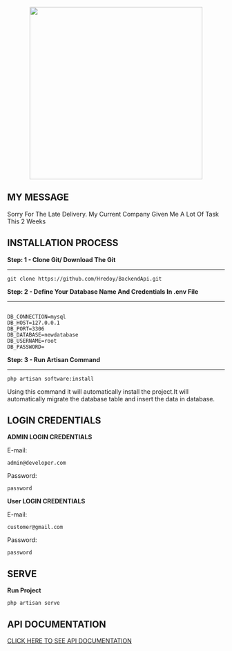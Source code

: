 <p align="center"><a href="https://laravel.com" target="_blank"><img src="https://raw.githubusercontent.com/laravel/art/master/logo-lockup/5%20SVG/2%20CMYK/1%20Full%20Color/laravel-logolockup-cmyk-red.svg" width="400"></a></p>

## MY MESSAGE

<p>Sorry For The Late Delivery. My Current Company Given Me A Lot Of Task This 2 Weeks </p>

## INSTALLATION PROCESS

<p><b>Step: 1 - Clone Git/ Download The Git</b></p>
<hr />
<pre><code>git clone https://github.com/Hredoy/BackendApi.git</code></pre>
<p><b>Step: 2 - Define Your Database Name And Credentials In .env File</b></p>
<hr />
<pre><code>
DB_CONNECTION=mysql
DB_HOST=127.0.0.1
DB_PORT=3306
DB_DATABASE=newdatabase
DB_USERNAME=root
DB_PASSWORD=
</code></pre>
<p><b>Step: 3 - Run Artisan Command</b></p>
<hr />
<pre><code>php artisan software:install</code></pre>
<p> Using this command it will automatically install the project.It will automatically migrate the database table and insert the data in database.</p>

## LOGIN CREDENTIALS

<p><b>ADMIN LOGIN CREDENTIALS</b><p>
E-mail:
<pre><code>admin@developer.com</code></pre>
    Password: 
<pre><code>password</code></pre>
<p><b>User LOGIN CREDENTIALS</b><p>
     E-mail: 
<pre><code>customer@gmail.com</code></pre>
Password: 
<pre><code>password</code></pre>

## SERVE

<p><b>Run Project</b></p>
<pre><code>php artisan serve</code></pre>

## API DOCUMENTATION

<a href="https://documenter.getpostman.com/view/14858329/UVJbJy2p">CLICK HERE TO SEE API DOCUMENTATION</a>
